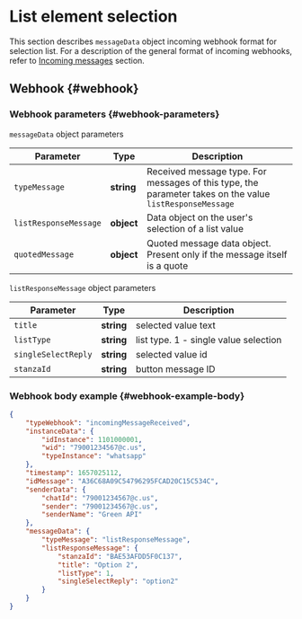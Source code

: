 # List element selection


This section describes `messageData` object incoming webhook format for selection list. For a description of the general format of incoming webhooks, refer to [Incoming messages](/../docs/api/receiving/notifications-format/) section. 

## Webhook {#webhook}

### Webhook parameters {#webhook-parameters}

`messageData` object parameters

Parameter | Type | Description
----- | ----- | -----
`typeMessage` | **string** | Received message type. For messages of this type, the parameter takes on the value `listResponseMessage`
`listResponseMessage` | **object** | Data object on the user's selection of a list value
`quotedMessage` | **object** | Quoted message data object. Present only if the message itself is a quote

`listResponseMessage` object parameters

Parameter | Type | Description
----- | ----- | -----
`title` | **string** | selected value text
`listType` | **string** | list type. 1 - single value selection
`singleSelectReply` | **string** | selected value id
`stanzaId` | **string** | button message ID


### Webhook body example {#webhook-example-body}

```json
{
    "typeWebhook": "incomingMessageReceived",
    "instanceData": {
        "idInstance": 1101000001,
        "wid": "79001234567@c.us",
        "typeInstance": "whatsapp"
    },
    "timestamp": 1657025112,
    "idMessage": "A36C68A09C54796295FCAD20C15C534C",
    "senderData": {
        "chatId": "79001234567@c.us",
        "sender": "79001234567@c.us",
        "senderName": "Green API"
    },
    "messageData": {
        "typeMessage": "listResponseMessage",
        "listResponseMessage": {
            "stanzaId": "BAE53AFDD5F0C137",
            "title": "Option 2",
            "listType": 1,
            "singleSelectReply": "option2"
        }
    }
}
```
